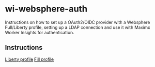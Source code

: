 # wi-websphere-auth
Instructions on how to set up a OAuth2/OIDC provider with a Websphere Full/Liberty profile, setting up a LDAP connection and use it with Maximo Worker Insights for authentication.
## Instructions
[Liberty profile](was-liberty-profile)
[Fill profile](was-full-profile)
